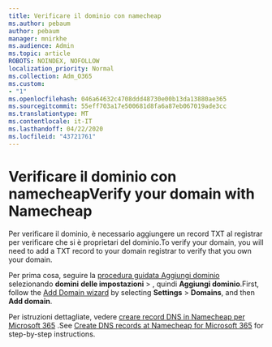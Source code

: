 ```yaml
---
title: Verificare il dominio con namecheap
ms.author: pebaum
author: pebaum
manager: mnirkhe
ms.audience: Admin
ms.topic: article
ROBOTS: NOINDEX, NOFOLLOW
localization_priority: Normal
ms.collection: Adm_O365
ms.custom:
- "1"
ms.openlocfilehash: 046a64632c4708ddd48730e00b13da13880ae365
ms.sourcegitcommit: 55eff703a17e500681d8fa6a87eb067019ade3cc
ms.translationtype: MT
ms.contentlocale: it-IT
ms.lasthandoff: 04/22/2020
ms.locfileid: "43721761"
---
```

# <a name="verify-your-domain-with-namecheap"></a><span data-ttu-id="d90f8-102">Verificare il dominio con namecheap</span><span class="sxs-lookup"><span data-stu-id="d90f8-102">Verify your domain with Namecheap</span></span>

<span data-ttu-id="d90f8-103">Per verificare il dominio, è necessario aggiungere un record TXT al registrar per verificare che si è proprietari del dominio.</span><span class="sxs-lookup"><span data-stu-id="d90f8-103">To verify your domain, you will need to add a TXT record to your domain registrar to verify that you own your domain.</span></span> 

<span data-ttu-id="d90f8-104">Per prima cosa, seguire la [procedura guidata Aggiungi dominio](https://portal.office.com/adminportal/home#/Domains) selezionando **domini** **delle impostazioni** \> , quindi **Aggiungi dominio**.</span><span class="sxs-lookup"><span data-stu-id="d90f8-104">First, follow the [Add Domain wizard](https://portal.office.com/adminportal/home#/Domains) by selecting **Settings** \> **Domains**, and then **Add domain**.</span></span>
  
<span data-ttu-id="d90f8-105">Per istruzioni dettagliate, vedere [creare record DNS in Namecheap per Microsoft 365](https://docs.microsoft.com/microsoft-365/admin/dns/create-dns-records-at-namecheap) .</span><span class="sxs-lookup"><span data-stu-id="d90f8-105">See [Create DNS records at Namecheap for Microsoft 365](https://docs.microsoft.com/microsoft-365/admin/dns/create-dns-records-at-namecheap) for step-by-step instructions.</span></span>